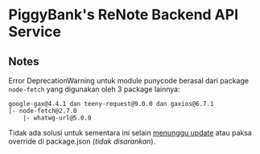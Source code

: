 # PiggyBank's ReNote Backend API Service


## Notes

Error DeprecationWarning untuk module punycode berasal dari package `node-fetch` yang digunakan oleh 3 package lainnya:
```
google-gax@4.4.1 dan teeny-request@9.0.0 dan gaxios@6.7.1
|- node-fetch@2.7.0
	|- whatwg-url@5.0.0
```

Tidak ada solusi untuk sementara ini selain [menunggu update](https://github.com/googleapis/gax-nodejs/issues/1568) atau paksa override di package.json (_tidak disarankan_).